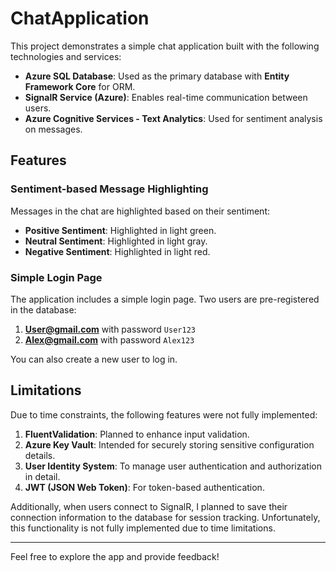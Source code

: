 # ChatApplication

This project demonstrates a simple chat application built with the following technologies and services:

- **Azure SQL Database**: Used as the primary database with **Entity Framework Core** for ORM.
- **SignalR Service (Azure)**: Enables real-time communication between users.
- **Azure Cognitive Services - Text Analytics**: Used for sentiment analysis on messages.

## Features

### Sentiment-based Message Highlighting
Messages in the chat are highlighted based on their sentiment:
- **Positive Sentiment**: Highlighted in light green.
- **Neutral Sentiment**: Highlighted in light gray.
- **Negative Sentiment**: Highlighted in light red.

### Simple Login Page
The application includes a simple login page. Two users are pre-registered in the database:

1. **User@gmail.com** with password `User123`
2. **Alex@gmail.com** with password `Alex123`

You can also create a new user to log in.

## Limitations

Due to time constraints, the following features were not fully implemented:
1. **FluentValidation**: Planned to enhance input validation.
2. **Azure Key Vault**: Intended for securely storing sensitive configuration details.
3. **User Identity System**: To manage user authentication and authorization in detail.
4. **JWT (JSON Web Token)**: For token-based authentication.

Additionally, when users connect to SignalR, I planned to save their connection information to the database for session tracking. Unfortunately, this functionality is not fully implemented due to time limitations.

---

Feel free to explore the app and provide feedback!

